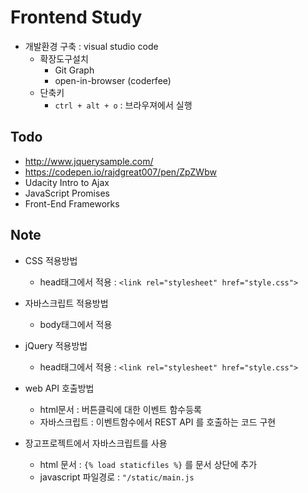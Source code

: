 # Frontend Study

* 개발환경 구축 : visual studio code
    * 확장도구설치
        * Git Graph
        * open-in-browser (coderfee)
    * 단축키
        * ```ctrl + alt + o``` : 브라우져에서 실행

## Todo

* http://www.jquerysample.com/
* https://codepen.io/rajdgreat007/pen/ZpZWbw
* Udacity Intro to Ajax
* JavaScript Promises
* Front-End Frameworks

## Note

* CSS 적용방법
    * head태그에서 적용 : ```<link rel="stylesheet" href="style.css">```

* 자바스크립트 적용방법
    * body태그에서 적용

* jQuery 적용방법
    * head태그에서 적용 : ```<link rel="stylesheet" href="style.css">```

* web API 호출방법
    * html문서 : 버튼클릭에 대한 이벤트 함수등록
    * 자바스크립트 : 이벤트함수에서 REST API 를 호출하는 코드 구현

* 장고프로젝트에서 자바스크립트를 사용
    * html 문서 : ```{% load staticfiles %}``` 를 문서 상단에 추가
    * javascript 파일경로 : ```"/static/main.js```

